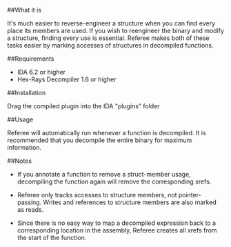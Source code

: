 ##What it is

It's much easier to reverse-engineer a structure when you can find every place its members are used. If you wish to reengineer the binary and modify a structure, finding every use is essential. Referee makes both of these tasks easier by marking accesses of structures in decompiled functions.

##Requirements

 * IDA 6.2 or higher
 * Hex-Rays Decompiler 1.6 or higher

##Installation

Drag the compiled plugin into the IDA "plugins" folder

##Usage

Referee will automatically run whenever a function is decompiled. It is recommended that you decompile the entire binary for maximum information.

##Notes

 * If you annotate a function to remove a struct-member usage, decompiling the function again will remove the corresponding xrefs.

 * Referee only tracks accesses to structure members, not pointer-passing. Writes and references to structure members are also marked as reads.

 * Since there is no easy way to map a decompiled expression back to a corresponding location in the assembly, Referee creates all xrefs from the start of the function.